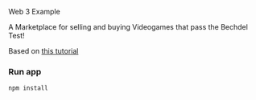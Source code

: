 Web 3 Example

A Marketplace for selling and buying Videogames that pass the Bechdel Test!

Based on [this tutorial](https://www.dappuniversity.com/articles/how-to-build-a-blockchain-app)

### Run app

```
npm install
```
